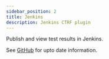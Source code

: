```yaml
---
sidebar_position: 2
title: Jenkins
description: Jenkins CTRF plugin
---
```


Publish and view test results in Jenkins.

See [GitHub](https://github.com/jenkinsci/ctrf-json-plugin) for upto date information.

